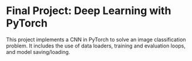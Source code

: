 # Final Project: Deep Learning with PyTorch

This project implements a CNN in PyTorch to solve an image classification problem. It includes the use of data loaders, training and evaluation loops, and model saving/loading.
